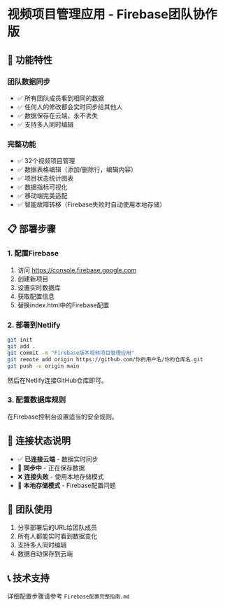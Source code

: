 # 视频项目管理应用 - Firebase团队协作版

## 🚀 功能特性

### 团队数据同步
- ✅ 所有团队成员看到相同的数据
- ✅ 任何人的修改都会实时同步给其他人
- ✅ 数据保存在云端，永不丢失
- ✅ 支持多人同时编辑

### 完整功能
- ✅ 32个视频项目管理
- ✅ 数据表格编辑（添加/删除行，编辑内容）
- ✅ 项目状态统计图表
- ✅ 数据指标可视化
- ✅ 移动端完美适配
- ✅ 智能故障转移（Firebase失败时自动使用本地存储）

## 📋 部署步骤

### 1. 配置Firebase
1. 访问 https://console.firebase.google.com
2. 创建新项目
3. 设置实时数据库
4. 获取配置信息
5. 替换index.html中的Firebase配置

### 2. 部署到Netlify
```bash
git init
git add .
git commit -m "Firebase版本视频项目管理应用"
git remote add origin https://github.com/你的用户名/你的仓库名.git
git push -u origin main
```

然后在Netlify连接GitHub仓库即可。

### 3. 配置数据库规则
在Firebase控制台设置适当的安全规则。

## 🔧 连接状态说明

- ✅ **已连接云端** - 数据实时同步
- 🔄 **同步中** - 正在保存数据
- ❌ **连接失败** - 使用本地存储模式
- 💾 **本地存储模式** - Firebase配置问题

## 👥 团队使用

1. 分享部署后的URL给团队成员
2. 所有人都能实时看到数据变化
3. 支持多人同时编辑
4. 数据自动保存到云端

## 📞 技术支持

详细配置步骤请参考 `Firebase配置完整指南.md`

